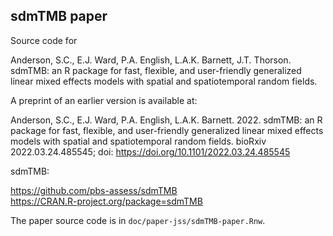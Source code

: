 ## sdmTMB paper

Source code for

Anderson, S.C., E.J. Ward, P.A. English, L.A.K. Barnett, J.T. Thorson. sdmTMB: an R package for fast, flexible, and user-friendly generalized linear mixed effects models with spatial and spatiotemporal random fields.

A preprint of an earlier version is available at:

Anderson, S.C., E.J. Ward, P.A. English, L.A.K. Barnett. 2022. sdmTMB: an R package for fast, flexible, and user-friendly generalized linear mixed effects models with spatial and spatiotemporal random fields. bioRxiv 2022.03.24.485545; doi: <https://doi.org/10.1101/2022.03.24.485545>

sdmTMB:

<https://github.com/pbs-assess/sdmTMB>\
<https://CRAN.R-project.org/package=sdmTMB>

The paper source code is in `doc/paper-jss/sdmTMB-paper.Rnw`.
